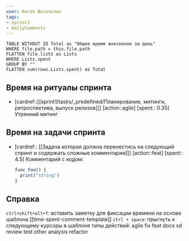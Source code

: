 ```yaml
---
user: Ангел Весельчак
tags:
- sprint1
- dailyComments
---
```




```dataview 
TABLE WITHOUT ID Total as "Общее время внесенное за день"
WHERE file.path = this.file.path 
FLATTEN file.lists as Lists
WHERE Lists.spent
GROUP BY ""
FLATTEN sum(rows.Lists.spent) as Total
```
## Время на ритуалы спринта
 
 * [cardref::[[sprint1/tasks/_predefined/Планирование, митинги, ретроспектива, выпуск релизов]]]
  [action::agile] 
  [spent:: 0.35]
   Утренний митинг

## Время на задачи спринта

* [cardref:: [[Задача которая должна перенестись на следующий спринт и содержать сложные комментарии]]]
  [action::feat]
  [spent:: 4.5]
  Комментарий с кодом:
  ```js
  func Foo() {
    print("string")
  }
  ```
  
## Справка

`ctrl+shift+alt+T`:
	вставить заметку для фиксации времени на основе шаблона [[time-spent-comment-template]] 
`ctrl + space`:
	прыгнуть к следующему курсоры в шаблоне
типы действий:
	agile
	fix
	feat
	docs
	sd
	review
	test
	other
	analysis
	refactor

